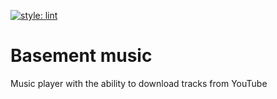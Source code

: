 [![style: lint](https://img.shields.io/badge/style-lint-4BC0F5.svg)](https://pub.dev/packages/lint)

# Basement music

Music player with the ability to download tracks from YouTube
